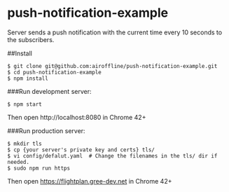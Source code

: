 # push-notification-example
Server sends a push notification with the current time every 10 seconds to the subscribers.

##Install
```
$ git clone git@github.com:airoffline/push-notification-example.git
$ cd push-notification-example
$ npm install
```

###Run development server:
```
$ npm start
```
Then open http://localhost:8080 in Chrome 42+

###Run production server:
```
$ mkdir tls
$ cp {your server's private key and certs} tls/
$ vi config/defalut.yaml  # Change the filenames in the tls/ dir if needed.
$ sudo npm run https
```
Then open https://flightplan.gree-dev.net in Chrome 42+
